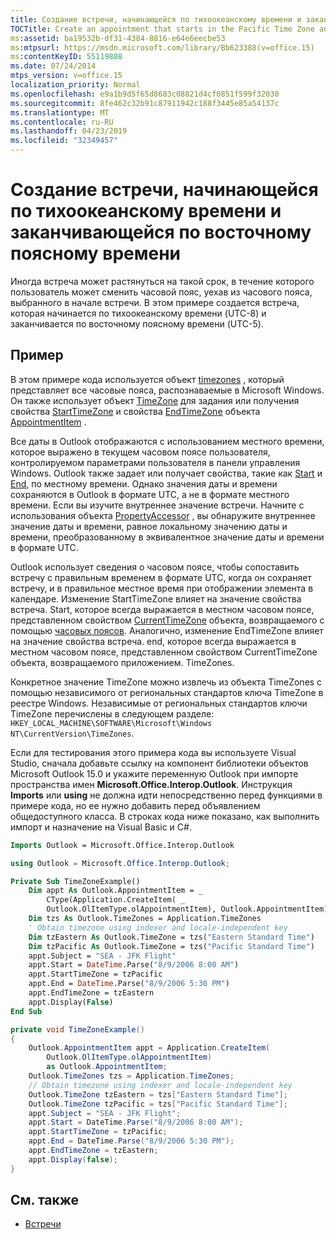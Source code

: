 ```yaml
---
title: Создание встречи, начинающейся по тихоокеанскому времени и заканчивающейся по восточному поясному времени
TOCTitle: Create an appointment that starts in the Pacific Time Zone and ends in the Eastern Time Zone
ms:assetid: ba19532b-df31-4384-8816-e64e6eecbe53
ms:mtpsurl: https://msdn.microsoft.com/library/Bb623388(v=office.15)
ms:contentKeyID: 55119808
ms.date: 07/24/2014
mtps_version: v=office.15
localization_priority: Normal
ms.openlocfilehash: e9a1b9d5f65d8683c08821d4cf0851f599f32030
ms.sourcegitcommit: 8fe462c32b91c87911942c188f3445e85a54137c
ms.translationtype: MT
ms.contentlocale: ru-RU
ms.lasthandoff: 04/23/2019
ms.locfileid: "32349457"
---
```

# <a name="create-an-appointment-that-starts-in-the-pacific-time-zone-and-ends-in-the-eastern-time-zone"></a>Создание встречи, начинающейся по тихоокеанскому времени и заканчивающейся по восточному поясному времени

Иногда встреча может растянуться на такой срок, в течение которого пользователь может сменить часовой пояс, уехав из часового пояса, выбранного в начале встречи. В этом примере создается встреча, которая начинается по тихоокеанскому времени (UTC-8) и заканчивается по восточному поясному времени (UTC-5).

## <a name="example"></a>Пример

В этом примере кода используется объект [timezones](https://msdn.microsoft.com/library/bb611081\(v=office.15\)) , который представляет все часовые пояса, распознаваемые в Microsoft Windows. Он также использует объект [TimeZone](https://msdn.microsoft.com/library/bb646259\(v=office.15\)) для задания или получения свойства [StartTimeZone](https://msdn.microsoft.com/library/bb623657\(v=office.15\)) и свойства [EndTimeZone](https://msdn.microsoft.com/library/bb612198\(v=office.15\)) объекта [AppointmentItem](https://msdn.microsoft.com/library/bb645611\(v=office.15\)) .

Все даты в Outlook отображаются с использованием местного времени, которое выражено в текущем часовом поясе пользователя, контролируемом параметрами пользователя в панели управления Windows. Outlook также задает или получает свойства, такие как [Start](https://msdn.microsoft.com/library/bb647263\(v=office.15\)) и [End](https://msdn.microsoft.com/library/bb623715\(v=office.15\)), по местному времени. Однако значения даты и времени сохраняются в Outlook в формате UTC, а не в формате местного времени. Если вы изучите внутреннее значение встречи. Начните с использования объекта [PropertyAccessor](https://msdn.microsoft.com/library/bb646034\(v=office.15\)) , вы обнаружите внутреннее значение даты и времени, равное локальному значению даты и времени, преобразованному в эквивалентное значение даты и времени в формате UTC.

Outlook использует сведения о часовом поясе, чтобы сопоставить встречу с правильным временем в формате UTC, когда он сохраняет встречу, и в правильное местное время при отображении элемента в календаре. Изменение StartTimeZone влияет на значение свойства встреча. Start, которое всегда выражается в местном часовом поясе, представленном свойством [CurrentTimeZone](https://msdn.microsoft.com/library/bb612024\(v=office.15\)) объекта, возвращаемого с помощью [часовых поясов](https://msdn.microsoft.com/library/bb645170\(v=office.15\)). Аналогично, изменение EndTimeZone влияет на значение свойства встреча. end, которое всегда выражается в местном часовом поясе, представленном свойством CurrentTimeZone объекта, возвращаемого приложением. TimeZones.

Конкретное значение TimeZone можно извлечь из объекта TimeZones с помощью независимого от региональных стандартов ключа TimeZone в реестре Windows. Независимые от региональных стандартов ключи TimeZone перечислены в следующем разделе: `HKEY_LOCAL_MACHINE\SOFTWARE\Microsoft\Windows NT\CurrentVersion\TimeZones`.

Если для тестирования этого примера кода вы используете Visual Studio, сначала добавьте ссылку на компонент библиотеки объектов Microsoft Outlook 15.0 и укажите переменную Outlook при импорте пространства имен **Microsoft.Office.Interop.Outlook**. Инструкция **Imports** или **using** не должна идти непосредственно перед функциями в примере кода, но ее нужно добавить перед объявлением общедоступного класса. В строках кода ниже показано, как выполнить импорт и назначение на Visual Basic и C\#.


```vb
Imports Outlook = Microsoft.Office.Interop.Outlook
```



```csharp
using Outlook = Microsoft.Office.Interop.Outlook;
```



```vb
Private Sub TimeZoneExample()
    Dim appt As Outlook.AppointmentItem = _
        CType(Application.CreateItem( _
        Outlook.OlItemType.olAppointmentItem), Outlook.AppointmentItem)
    Dim tzs As Outlook.TimeZones = Application.TimeZones
    ' Obtain timezone using indexer and locale-independent key
    Dim tzEastern As Outlook.TimeZone = tzs("Eastern Standard Time")
    Dim tzPacific As Outlook.TimeZone = tzs("Pacific Standard Time")
    appt.Subject = "SEA - JFK Flight"
    appt.Start = DateTime.Parse("8/9/2006 8:00 AM")
    appt.StartTimeZone = tzPacific
    appt.End = DateTime.Parse("8/9/2006 5:30 PM")
    appt.EndTimeZone = tzEastern
    appt.Display(False)
End Sub
```



```csharp
private void TimeZoneExample()
{
    Outlook.AppointmentItem appt = Application.CreateItem(
        Outlook.OlItemType.olAppointmentItem)
        as Outlook.AppointmentItem;
    Outlook.TimeZones tzs = Application.TimeZones;
    // Obtain timezone using indexer and locale-independent key
    Outlook.TimeZone tzEastern = tzs["Eastern Standard Time"];
    Outlook.TimeZone tzPacific = tzs["Pacific Standard Time"];
    appt.Subject = "SEA - JFK Flight";
    appt.Start = DateTime.Parse("8/9/2006 8:00 AM");
    appt.StartTimeZone = tzPacific;
    appt.End = DateTime.Parse("8/9/2006 5:30 PM");
    appt.EndTimeZone = tzEastern; 
    appt.Display(false);
}
```

## <a name="see-also"></a>См. также

- [Встречи](appointments.md)

